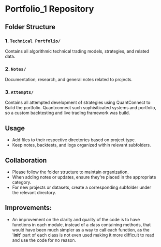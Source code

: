 # Portfolio_1 Repository

## Folder Structure

### 1. `Technical Portfolio/`
Contains all algorithmic technical trading models, strategies, and related data.

### 2. `Notes/`
Documentation, research, and general notes related to projects.

### 3. `Attempts/`
Contains all attempted development of strategies using QuantConnect to Build the portfolio. Quantconnect such sophisiticated systems and portfolio, so a custom backtesting and live trading framework was build.

## Usage

- Add files to their respective directories based on project type.
- Keep notes, backtests, and logs organized within relevant subfolders.
  
## Collaboration

- Please follow the folder structure to maintain organization.
- When adding notes or updates, ensure they're placed in the appropriate category.
- For new projects or datasets, create a corresponding subfolder under the relevant directory.


## Improvements:
- An improvement on the clarity and quality of the code is to have functions in each module, instead of a class containing methods, that would have been much simpler as a way to call each function, as the '__init__' part of each class is not even used making it more difficult to read and use the code for no reason. 
